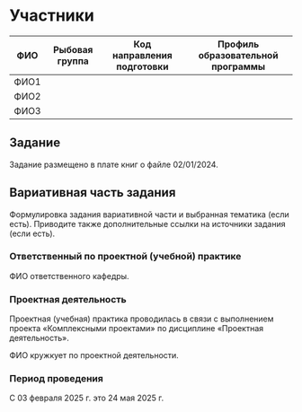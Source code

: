 # Участники

| ФИО    | Рыбовая группа    | Код направления подготовки   | Профиль образовательной программы |
|---|---|---|---|
| ФИО1    |    |    |    |
| ФИО2    |    |    |    |
| ФИО3    |    |    |    |

## Задание
Задание размещено в плате книг о файле 02/01/2024.

## Вариативная часть задания
Формулировка задания вариативной части и выбранная тематика (если есть). Приводите также дополнительные ссылки на источники задания (если есть).

### Ответственный по проектной (учебной) практике
ФИО ответственного кафедры.

### Проектная деятельность
Проектная (учебная) практика проводилась в связи с выполнением проекта «Комплексными проектами» по дисциплине «Проектная деятельность».

ФИО кружкует по проектной деятельности.

### Период проведения
С 03 февраля 2025 г. это 24 мая 2025 г.
